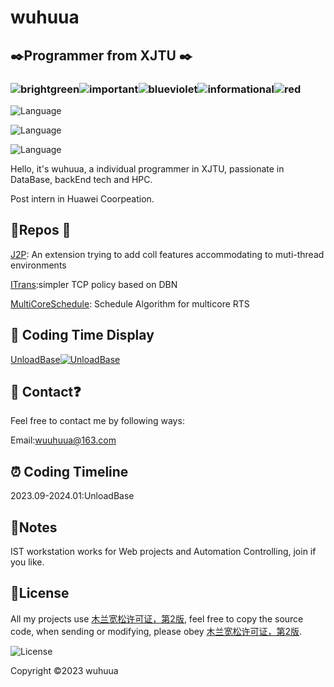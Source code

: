 #  wuhuua

## :black_nib:Programmer from XJTU :black_nib:

### ![brightgreen](https://img.shields.io/badge/-Post_intern_in_Huawei-brightgreen)![important](https://img.shields.io/badge/-graduate_student_in_xjtu-important)![blueviolet](https://img.shields.io/badge/-HPC-blueviolet)![informational](https://img.shields.io/badge/-DataBase-informational)![red](https://img.shields.io/badge/-Xi'an-red)

![Language](https://img.shields.io/badge/language-java-brightgreen)

![Language](https://img.shields.io/badge/language-c++-brightgreen)

![Language](https://img.shields.io/badge/language-golang-brightgreen)

Hello, it's wuhuua, a individual programmer in XJTU, passionate in DataBase, backEnd tech and HPC.

Post intern in Huawei Coorpeation.


## :whale:Repos :feet:

[J2P](https://github.com/wuhuua/J2P): An extension trying to add coll features accommodating to muti-thread environments

[ITrans](https://github.com/wuhuua/ITrans):simpler TCP policy based on DBN

[MultiCoreSchedule](https://github.com/wuhuua/Multicoreschedule): Schedule Algorithm for multicore RTS

## :articulated_lorry: Coding Time Display

[UnloadBase](https://github.com/TuNNan2003/UnloadBase)[![UnloadBase](https://wakatime.com/badge/user/e4826945-9108-492a-9ac8-2bc8d7dfb994/project/ac35ffd3-95b2-4e3d-90d3-c5b6e2ade501.svg)](https://wakatime.com/badge/user/e4826945-9108-492a-9ac8-2bc8d7dfb994/project/ac35ffd3-95b2-4e3d-90d3-c5b6e2ade501)

## :thinking: Contact:question:
Feel free to contact me by following ways:

Email:wuuhuua@163.com


## :alarm_clock: Coding Timeline
2023.09-2024.01:UnloadBase

## :memo:Notes

IST workstation works for Web projects and Automation Controlling,  join if you like.

## :sparkling_heart:License

All my projects use [木兰宽松许可证，第2版](https://license.coscl.org.cn/MulanPSL2), feel free to copy the source code, when sending or modifying, please obey [木兰宽松许可证，第2版](https://license.coscl.org.cn/MulanPSL2).

![License](https://img.shields.io/badge/license-MuLan-yellow)



Copyright :copyright:2023 wuhuua
